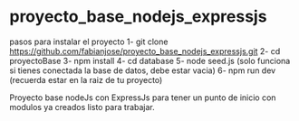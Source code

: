 # proyecto_base_nodejs_expressjs

pasos para instalar el proyecto
1- git clone https://github.com/fabianjose/proyecto_base_nodejs_expressjs.git
2- cd proyectoBase
3- npm install
4- cd database
5- node seed.js (solo funciona si tienes conectada la base de datos, debe estar vacia)
6- npm run dev (recuerda estar en la raiz de tu proyecto)

Proyecto base nodeJs con ExpressJs para tener un punto de inicio con modulos ya creados listo para trabajar.
